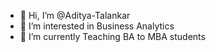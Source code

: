 - 👋 Hi, I’m @Aditya-Talankar
- 👀 I’m interested in Business Analytics
- 🌱 I’m currently Teaching BA to MBA students


<!---
Aditya-Talankar/Aditya-Talankar is a ✨ special ✨ repository because its `README.md` (this file) appears on your GitHub profile.
You can click the Preview link to take a look at your changes.
--->

